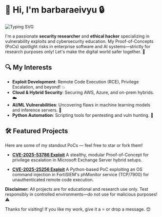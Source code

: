 # 👋 Hi, I'm barbaraeivyu 🔒

<img src="https://readme-typing-svg.demolab.com?font=Fira+Code&size=24&duration=3000&pause=1000&color=FF4500&width=500&lines=Passionate+Security+Researcher;Ethical+Hacker+Specialist;Vulnerability+Exploits+Expert;Cybersecurity+Educator" alt="Typing SVG" />


I'm a passionate **security researcher** and **ethical hacker** specializing in vulnerability exploits and cybersecurity education. My Proof-of-Concepts (PoCs) spotlight risks in enterprise software and AI systems—strictly for research purposes only! Let's make the digital world safer together. 🚀

## 🔍 My Interests
- **Exploit Development**: Remote Code Execution (RCE), Privilege Escalation, and beyond! 💥
- **Cloud & Hybrid Security**: Securing AWS, Azure, and on-prem hybrids. ☁️
- **AI/ML Vulnerabilities**: Uncovering flaws in machine learning models and inference servers. 🤖
- **Python Automation**: Scripting tools for pentesting and vuln hunting. 🐍

## 🛠️ Featured Projects
Here are some of my standout PoCs — feel free to star or fork them!

- **[CVE-2025-53786 Exploit](https://github.com/barbaraeivyu/CVE-2025-53786)**
  A stealthy, modular Proof-of-Concept for privilege escalation in Microsoft Exchange Server hybrid setups.


- **[CVE-2025-25256 Exploit](https://github.com/barbaraeivyu/CVE-2025-25256)** 
  A Python-based PoC exploiting an OS command injection in FortiSIEM's phMonitor service (TCP/7900) for unauthenticated remote code execution.

**Disclaimer:** All projects are for educational and research use only. Test responsibly in controlled environments—do not use for malicious purposes! ⚠️

Thanks for visiting! If you like my work, give it a ⭐ or drop a message. 😊
